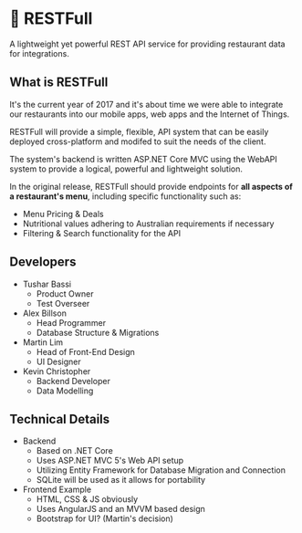 # :spaghetti: RESTFull
A lightweight yet powerful REST API service for providing restaurant data for integrations.

## What is RESTFull

It's the current year of 2017 and it's about time we were able to integrate our restaurants into
our mobile apps, web apps and the Internet of Things.

RESTFull will provide a simple, flexible, API system that can be easily deployed cross-platform
and modifed to suit the needs of the client.

The system's backend is written ASP.NET Core MVC using the WebAPI system to provide a logical,
powerful and lightweight solution.

In the original release, RESTFull should provide endpoints for **all aspects of a restaurant's menu**, including specific functionality such as:

- Menu Pricing & Deals
- Nutritional values adhering to Australian requirements if necessary
- Filtering & Search functionality for the API

## Developers

- Tushar Bassi
    - Product Owner
    - Test Overseer
- Alex Billson
    - Head Programmer
    - Database Structure & Migrations
- Martin Lim
    - Head of Front-End Design
    - UI Designer
- Kevin Christopher
    - Backend Developer
    - Data Modelling
    
## Technical Details

- Backend
    - Based on .NET Core
    - Uses ASP.NET MVC 5's Web API setup
    - Utilizing Entity Framework for Database Migration and Connection
    - SQLite will be used as it allows for portability
- Frontend Example
    - HTML, CSS & JS obviously
    - Uses AngularJS and an MVVM based design
    - Bootstrap for UI? (Martin's decision)
